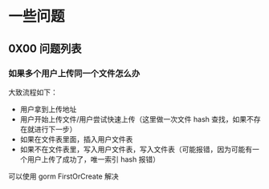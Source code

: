 # 一些问题





## 0X00 问题列表



### 如果多个用户上传同一个文件怎么办



大致流程如下：



+ 用户拿到上传地址
+ 用户开始上传文件/用户尝试快速上传（这里做一次文件 hash 查找，如果不存在就进行下一步）
+ 如果在文件表里面，插入用户文件表
+ 如果不在文件表里，写入用户文件表，写入文件表（可能报错，因为可能有一个用户上传了成功了，唯一索引 hash 报错）



可以使用 gorm FirstOrCreate 解决

